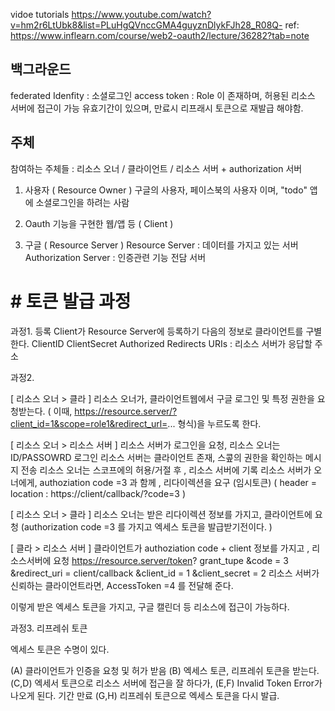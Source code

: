 
vidoe tutorials
https://www.youtube.com/watch?v=hm2r6LtUbk8&list=PLuHgQVnccGMA4guyznDlykFJh28_R08Q-
	ref: https://www.inflearn.com/course/web2-oauth2/lecture/36282?tab=note

## 백그라운드

federated Idenfity : 소셜로그인 
access token : 
	Role 이 존재하며, 허용된 리소스 서버에 접근이 가능
	유효기간이 있으며, 만료시 리프래시 토큰으로 재발급 해야함.


## 주체

참여하는 주체들 : 리소스 오너  / 클라이언트 / 리소스 서버 + authorization 서버

1. 사용자 ( Resource Owner ) 
	구글의 사용자, 페이스북의 사용자 이며, "todo" 앱에 소셜로그인을 하려는 사람

2. Oauth 기능을 구현한 웹/앱 등 ( Client )

3. 구글 ( Resource Server  )
	Resource Server : 데이터를 가지고 있는 서버 
	Authorization Server : 인증관련 기능 전담 서버 


# # 토큰 발급 과정 

과정1. 등록
Client가 Resource Server에 등록하기
	다음의 정보로 클라이언트를 구별한다.
		ClientID 
		ClientSecret 
		Authorized Redirects URIs : 리소스 서버가 응답할 주소

과정2. 

[ 리소스 오너 > 클라 ]
	리소스 오너가, 클라이언트웹에서 구글 로그인 및 특정 권한을 요청받는다.
	( 이때, https://resource.server/?client_id=1&scope=role1&redirect_url=... 형식)을
	누르도록 한다.

[ 리소스 오너 > 리소스 서버 ]
	리소스 서버가 로그인을 요청, 
	리소스 오너는 ID/PASSOWRD 로그인
	리소스 서버는 클라이언트 존재, 스콮의 권한을 확인하는 메시지 전송
	리소스 오너는 스코프에의 허용/거절 후 , 리소스 서버에 기록
	리소스 서버가 오너에게, authoziation code =3 과 함께 , 리다이렉션을 요구 
	(임시토큰) ( header = location : https://client/callback/?code=3 ) 

[ 리소스 오너 > 클라 ]
	리소스 오너는 받은 리다이렉션 정보를 가지고, 클라이언트에 요청
	(authorization code =3 를 가지고 엑세스 토큰을 발급받기전이다. )

[ 클라 > 리소스 서버 ] 
	클라이언트가 authoziation code + client 정보를 가지고 , 리소스서버에 요청
	https://resource.server/token?
		grant_tupe 
		&code = 3
		&redirect_uri = client/callback 
		&client_id = 1 
		&client_secret = 2
	리소스 서버가 신뢰하는 클라이언트라면, AccessToken =4 를 전달해 준다.

이렇게 받은 엑세스 토큰을 가지고, 구글 캘린더 등 리소스에 접근이 가능하다.


과정3. 리프레쉬 토큰

엑세스 토큰은 수명이 있다.



(A) 클라이언트가 인증을 요청 및 허가 받음
(B) 엑세스 토큰, 리프레쉬 토큰을 받는다.
(C,D) 엑세서 토큰으로 리소스 서버에 접근을 잘 하다가,
(E,F) Invalid Token Error가 나오게 된다. 기간 만료 
(G,H) 리프레쉬 토큰으로 엑세스 토큰을 다시 발급.


